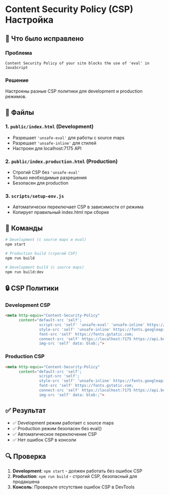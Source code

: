 # Content Security Policy (CSP) Настройка

## 🔧 Что было исправлено

### Проблема
```
Content Security Policy of your site blocks the use of 'eval' in JavaScript
```

### Решение
Настроены разные CSP политики для development и production режимов.

## 📁 Файлы

### 1. `public/index.html` (Development)
- Разрешает `'unsafe-eval'` для работы с source maps
- Разрешает `'unsafe-inline'` для стилей
- Настроен для localhost:7175 API

### 2. `public/index.production.html` (Production)
- Строгий CSP без `'unsafe-eval'`
- Только необходимые разрешения
- Безопасен для production

### 3. `scripts/setup-env.js`
- Автоматически переключает CSP в зависимости от режима
- Копирует правильный index.html при сборке

## 🚀 Команды

```bash
# Development (с source maps и eval)
npm start

# Production build (строгий CSP)
npm run build

# Development build (с source maps)
npm run build:dev
```

## 🔒 CSP Политики

### Development CSP
```html
<meta http-equiv="Content-Security-Policy" 
      content="default-src 'self'; 
               script-src 'self' 'unsafe-eval' 'unsafe-inline' https://localhost:7175; 
               style-src 'self' 'unsafe-inline' https://fonts.googleapis.com; 
               font-src 'self' https://fonts.gstatic.com; 
               connect-src 'self' https://localhost:7175 https://api.bcc.kz; 
               img-src 'self' data: blob:;">
```

### Production CSP
```html
<meta http-equiv="Content-Security-Policy" 
      content="default-src 'self'; 
               script-src 'self'; 
               style-src 'self' 'unsafe-inline' https://fonts.googleapis.com; 
               font-src 'self' https://fonts.gstatic.com; 
               connect-src 'self' https://localhost:7175 https://api.bcc.kz; 
               img-src 'self' data: blob:;">
```

## ✅ Результат

- ✅ Development режим работает с source maps
- ✅ Production режим безопасен без eval()
- ✅ Автоматическое переключение CSP
- ✅ Нет ошибок CSP в консоли

## 🔍 Проверка

1. **Development**: `npm start` - должен работать без ошибок CSP
2. **Production**: `npm run build` - строгий CSP, безопасный для продакшена
3. **Консоль**: Проверьте отсутствие ошибок CSP в DevTools
